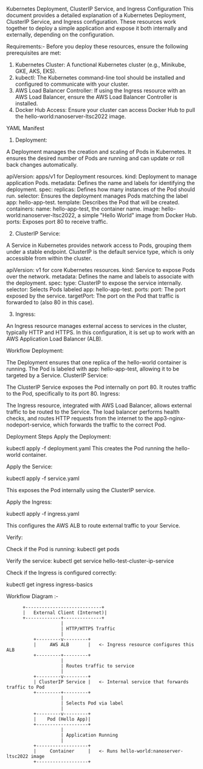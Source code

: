 Kubernetes Deployment, ClusterIP Service, and Ingress Configuration
This document provides a detailed explanation of a Kubernetes Deployment, ClusterIP Service, and Ingress configuration. These resources work together to deploy a simple application and expose it both internally and externally, depending on the configuration.

Requirements:-
Before you deploy these resources, ensure the following prerequisites are met:
1.	Kubernetes Cluster: A functional Kubernetes cluster (e.g., Minikube, GKE, AKS, EKS).
2.	kubectl: The Kubernetes command-line tool should be installed and configured to communicate with your cluster.
3.	AWS Load Balancer Controller: If using the Ingress resource with an AWS Load Balancer, ensure the AWS Load Balancer Controller is installed.
4.	Docker Hub Access: Ensure your cluster can access Docker Hub to pull the hello-world:nanoserver-ltsc2022 image.

YAML Manifest


1. Deployment:

A Deployment manages the creation and scaling of Pods in Kubernetes. It ensures the desired number of Pods are running and can update or roll back changes automatically.

apiVersion: apps/v1 for Deployment resources.
kind: Deployment to manage application Pods.
metadata: Defines the name and labels for identifying the deployment.
spec:
replicas: Defines how many instances of the Pod should run.
selector: Ensures the deployment manages Pods matching the label app: hello-app-test.
template: Describes the Pod that will be created.
containers:
name: hello-app-test, the container name.
image: hello-world:nanoserver-ltsc2022, a simple "Hello World" image from Docker Hub.
ports: Exposes port 80 to receive traffic.


2. ClusterIP Service:

A Service in Kubernetes provides network access to Pods, grouping them under a stable endpoint. ClusterIP is the default service type, which is only accessible from within the cluster.

apiVersion: v1 for core Kubernetes resources.
kind: Service to expose Pods over the network.
metadata: Defines the name and labels to associate with the deployment.
spec:
type: ClusterIP to expose the service internally.
selector: Selects Pods labeled app: hello-app-test.
ports:
port: The port exposed by the service.
targetPort: The port on the Pod that traffic is forwarded to (also 80 in this case).


3. Ingress:


An Ingress resource manages external access to services in the cluster, typically HTTP and HTTPS. In this configuration, it is set up to work with an AWS Application Load Balancer (ALB).


Workflow
Deployment:

The Deployment ensures that one replica of the hello-world container is running.
The Pod is labeled with app: hello-app-test, allowing it to be targeted by a Service.
ClusterIP Service:

The ClusterIP Service exposes the Pod internally on port 80.
It routes traffic to the Pod, specifically to its port 80.
Ingress:

The Ingress resource, integrated with AWS Load Balancer, allows external traffic to be routed to the Service.
The load balancer performs health checks, and routes HTTP requests from the internet to the app3-nginx-nodeport-service, which forwards the traffic to the correct Pod.



Deployment Steps
Apply the Deployment:

kubectl apply -f deployment.yaml
This creates the Pod running the hello-world container.

Apply the Service:

kubectl apply -f service.yaml

This exposes the Pod internally using the ClusterIP service.

Apply the Ingress:

kubectl apply -f ingress.yaml

This configures the AWS ALB to route external traffic to your Service.


Verify:

Check if the Pod is running:
kubectl get pods

Verify the service:
kubectl get service hello-test-cluster-ip-service

Check if the Ingress is configured correctly:

kubectl get ingress ingress-basics



Workflow Diagram :-

          +----------------------------+
          |   External Client (Internet)|  
          +-------------+--------------+
                        |
                        | HTTP/HTTPS Traffic
                        |
              +---------v---------+
              |     AWS ALB       |   <- Ingress resource configures this ALB
              +---------+---------+
                        |
                        | Routes traffic to service
                        |
              +---------v---------+
              | ClusterIP Service |   <- Internal service that forwards traffic to Pod
              +---------+---------+
                        |
                        | Selects Pod via label
                        |
              +---------v---------+
              |    Pod (Hello App)|
              +-------------------+
                        |
                        | Application Running
                        |
              +-------------------+
              |     Container     |   <- Runs hello-world:nanoserver-ltsc2022 image
              +-------------------+

